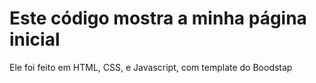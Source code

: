# Este código mostra a minha página inicial

Ele foi feito em HTML, CSS, e Javascript, com template do Boodstap
